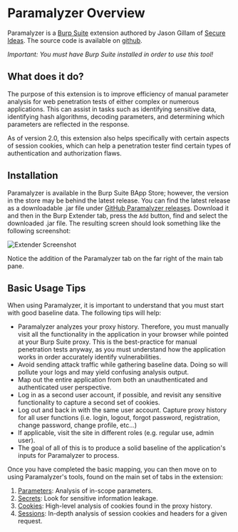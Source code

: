 # Paramalyzer Overview

Paramalyzer is a [Burp Suite](https://portswigger.net/) extension authored by Jason Gillam of [Secure Ideas](https://www.secureideas.com).
The source code is available on [github](https://github.com/JGillam/burp-paramalyzer).

*Important: You must have Burp Suite installed in order to use this tool!*

## What does it do?
The purpose of this extension is to improve efficiency of manual parameter analysis for web penetration tests of either
complex or numerous applications. This can assist in tasks such as identifying sensitive data, identifying hash algorithms,
decoding parameters, and determining which parameters are reflected in the response.

As of version 2.0, this extension also helps specifically with certain aspects of session cookies, which can help a penetration
tester find certain types of authentication and authorization flaws.

## Installation

Paramalyzer is available in the Burp Suite BApp Store; however, the version in the store may be behind the latest release.
You can find the latest release as a downloadable .jar file under [GitHub Paramalyzer releases](https://github.com/JGillam/burp-paramalyzer/releases).
Download it and then in the Burp Extender tab, press the `Add` button, find and select the downloaded
.jar file.  The resulting screen should look something like the following screenshot:

![Extender Screenshot](screenshots/01-extender.png)

Notice the addition of the Paramalyzer tab on the far right of the main tab pane.

## Basic Usage Tips

When using Paramalyzer, it is important to understand that you must start with good baseline data.  The following tips will
help:

* Paramalyzer analyzes your proxy history. Therefore, you must manually visit all the functionality in the application
in your browser while pointed at your Burp Suite proxy.
This is the best-practice for manual penetration tests anyway, as you must understand how the application works in order
accurately identify vulnerabilities.
* Avoid sending attack traffic while gathering baseline data. Doing so will pollute your logs and may yield confusing analysis output.
* Map out the entire application from both an unauthenticated and authenticated user perspective.
* Log in as a second user account, if possible, and revisit any sensitive functionality to capture a second set of cookies.
* Log out and back in with the same user account. Capture proxy history for all user functions (i.e. login, logout,
 forgot password, registration, change password, change profile, etc...)
* If applicable, visit the site in different roles (e.g. regular use, admin user).
* The goal of all of this is to produce a solid baseline of the application's inputs for Paramalyzer to process.

Once you have completed the basic mapping, you can then move on to using Paramalyzer's tools, found on the main set of
tabs in the extension:

1. [Parameters](parameter-analysis.md): Analysis of in-scope parameters.
2. [Secrets](secrets-hunter.md): Look for sensitive information leakage.
3. [Cookies](cookie-analysis.md): High-level analysis of cookies found in the proxy history.
4. [Sessions](session-analysis.md): In-depth analysis of session cookies and headers for a given request.

